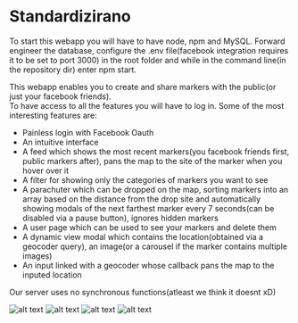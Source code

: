 # Standardizirano

To start this webapp you will have to have node, npm and MySQL. Forward engineer the database, configure the .env file(facebook integration requires it to be set to port 3000) in the root folder and while in the command line(in the repository dir) enter npm start.

This webapp enables you to create and share markers with the public(or just your facebook friends).   
To have access to all the features you will have to log in. Some of the most interesting features are:   
  
+  Painless login with Facebook Oauth   
+  An intuitive interface   
+  A feed which shows the most recent markers(you facebook friends first, public markers after), pans the map to the site of the     marker when you hover over it   
+  A filter for showing only the categories of markers you want to see   
+  A parachuter which can be dropped on the map, sorting markers into an array based on the distance from the drop site and automatically showing modals of the next farthest marker every 7 seconds(can be disabled via a pause button), ignores hidden  markers    
+  A user page which can be used to see your markers and delete them    
+  A dynamic view modal which contains the location(obtained via a geocoder query), an image(or a carousel if the marker contains multiple images)    
+  An input linked with a geocoder whose callback pans the map to the inputed location     

Our server uses no synchronous functions(atleast we think it doesnt xD)      

![alt text](http://i.imgur.com/NL783nc.jpg)
![alt text](http://i.imgur.com/5uZznqv.png)
![alt text](http://i.imgur.com/mQoQIqj.jpg)
![alt text](http://i.imgur.com/GKeexuA.png)
